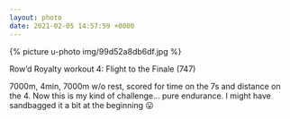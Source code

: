 ```yaml
---
layout: photo
date: 2021-02-05 14:57:59 +0000
---
```

{% picture u-photo img/99d52a8db6df.jpg %}
  
Row’d Royalty workout 4: Flight to the Finale (747)

7000m, 4min, 7000m w/o rest, scored for time on the 7s and distance on the 4. Now this is my kind of challenge… pure endurance. I might have sandbagged it a bit at the beginning 😛
